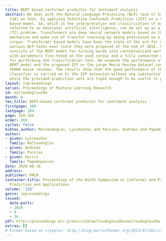 ```yaml
---
title: BERT-based conformal predictor for sentiment analysis
abstract: We deal with the Natural Language Processing (NLP) task of Sentiment Analysis
  (SA) on text, by applying Inductive Conformal Prediction (ICP) on a transformers
  based model. SA, which is the interpretation and classification of emotions, also
  referred to as emotional artificial intelligence, can be set up as a Text Classification
  (TC) problem. Transformers are deep neural network models based on the attention
  mechanism and make use of transfer learning by being pretrained on a large unlabeled
  corpus. Transformer based models have been the state of the art for dealing with
  various NLP tasks ever since they were proposed at the end of 2018. Our classifier
  consists of the BERT model for turning words into contextualized word embeddings
  with parameters fine-tuned on the used corpus and a fully connected output layer
  for performing the classification task. We examine the performance of the underlying
  BERT model and the proposed ICP on the Large Movie Review dataset consisting of
  50000 movie reviews. The results show that the good performance of the underlying
  classifier is carried on to the ICP extension without any substantial accuracy loss
  while the provided prediction sets are tight enough to be useful in practise.
layout: inproceedings
series: Proceedings of Machine Learning Research
id: maltoudoglou20a
month: 0
tex_title: BERT-based conformal predictor for sentiment analysis
firstpage: 269
lastpage: 284
page: 269-284
order: 269
cycles: false
bibtex_author: Maltoudoglou, Lysimachos and Paisios, Andreas and Papadopoulos, Harris
author:
- given: Lysimachos
  family: Maltoudoglou
- given: Andreas
  family: Paisios
- given: Harris
  family: Papadopoulos
date: 2020-08-16
address: 
publisher: PMLR
container-title: Proceedings of the Ninth Symposium on Conformal and Probabilistic
  Prediction and Applications
volume: '128'
genre: inproceedings
issued:
  date-parts:
  - 2020
  - 8
  - 16
pdf: http://proceedings.mlr.press/v128/maltoudoglou20a/maltoudoglou20a.pdf
extras: []
# Format based on citeproc: http://blog.martinfenner.org/2013/07/30/citeproc-yaml-for-bibliographies/
---
```

